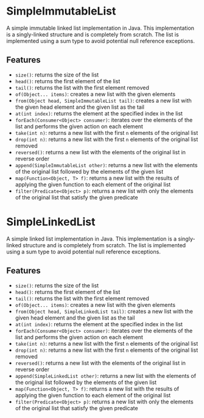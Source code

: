 # SimpleImmutableList

A simple immutable linked list implementation in Java. This implementation is a singly-linked structure and is completely from scratch. The list is implemented using a sum type to avoid potential null reference exceptions.

## Features

- `size()`: returns the size of the list
- `head()`: returns the first element of the list
- `tail()`: returns the list with the first element removed
- `of(Object... items)`: creates a new list with the given elements
- `from(Object head, SimpleImmutableList tail)`: creates a new list with the given head element and the given list as the tail
- `at(int index)`: returns the element at the specified index in the list
- `forEach(Consumer<Object> consumer)`: iterates over the elements of the list and performs the given action on each element
- `take(int n)`: returns a new list with the first `n` elements of the original list
- `drop(int n)`: returns a new list with the first `n` elements of the original list removed
- `reversed()`: returns a new list with the elements of the original list in reverse order
- `append(SimpleImmutableList other)`: returns a new list with the elements of the original list followed by the elements of the given list
- `map(Function<Object, T> f)`: returns a new list with the results of applying the given function to each element of the original list
- `filter(Predicate<Object> p)`: returns a new list with only the elements of the original list that satisfy the given predicate

# SimpleLinkedList

A simple linked list implementation in Java. This implementation is a singly-linked structure and is completely from scratch. The list is implemented using a sum type to avoid potential null reference exceptions.

## Features

- `size()`: returns the size of the list
- `head()`: returns the first element of the list
- `tail()`: returns the list with the first element removed
- `of(Object... items)`: creates a new list with the given elements
- `from(Object head, SimpleLinkedList tail)`: creates a new list with the given head element and the given list as the tail
- `at(int index)`: returns the element at the specified index in the list
- `forEach(Consumer<Object> consumer)`: iterates over the elements of the list and performs the given action on each element
- `take(int n)`: returns a new list with the first `n` elements of the original list
- `drop(int n)`: returns a new list with the first `n` elements of the original list removed
- `reversed()`: returns a new list with the elements of the original list in reverse order
- `append(SimpleLinkedList other)`: returns a new list with the elements of the original list followed by the elements of the given list
- `map(Function<Object, T> f)`: returns a new list with the results of applying the given function to each element of the original list
- `filter(Predicate<Object> p)`: returns a new list with only the elements of the original list that satisfy the given predicate





